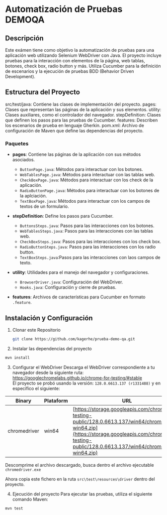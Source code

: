 # Automatización de Pruebas DEMOQA

## Descripción

Este exámen tiene como objetivo la automatización de pruebas para una aplicación web utilizando Selenium WebDriver con Java. El proyecto incluye pruebas para la interacción con elementos de la página, web tablas, botones, check box, radio button y más. Utiliza Cucumber para la definición de escenarios y la ejecución de pruebas BDD (Behavior Driven Development).

## Estructura del Proyecto
src/test/java: Contiene las clases de implementación del proyecto.
pages: Clases que representan las páginas de la aplicación y sus elementos.
utility: Clases auxiliares, como el controlador del navegador.
stepDefinition: Clases que definen los pasos para las pruebas de Cucumber.
features: Describen los escenarios de prueba en lenguaje Gherkin.
pom.xml: Archivo de configuración de Maven que define las dependencias del proyecto.

### Paquetes

- **pages**: Contiene las páginas de la aplicación con sus métodos asociados.
  - `ButtonPage.java`: Métodos para interactuar con los botones.
  - `WebTablesPage.java`: Métodos para interactuar con las tablas web.
  - `CheckBoxPage.java`: Métodos para interactuar con los check de la aplicación.
  - `RadioButtonPage.java`: Métodos para interactuar con los botones de la aplciación.
  - `TextBoxPage.java`: Métodos para interactuar con los campos de textos de un formulario.

- **stepDefinition**: Define los pasos para Cucumber.
  - `ButtonsSteps.java`: Pasos para las interacciones con los botones.
  - `WebTablesSteps.java`: Pasos para las interacciones con las tablas web.
  - `CheckBoxSteps.java`: Pasos para las interacciones con los check box.
  - `RadioButtonSteps.java`: Pasos para las interacciones con los radio button.
  - `TextBoxSteps.java`:Pasos para las interacciones con laos campos de texto.

- **utility**: Utilidades para el manejo del navegador y configuraciones.
  - `BrowserDriver.java`: Configuración del WebDriver.
  - `Hooks.java`: Configuración y cierre de pruebas.
- **features**: Archivos de características para Cucumber en formato `.feature`.

## Instalación y Configuración

1. Clonar este Repositorio

   ```bash
   git clone https://github.com/kagerhe/prueba-demo-qa.git
   ```

2. Instalar las dependencias del proyecto


```bash
mvn install
```

3. Configurar el WebDriver
Descarga el WebDriver correspondiente a tu navegador desde la siguiente ruta: https://googlechromelabs.github.io/chrome-for-testing/#stable  
El proyecto se probó usando la versión: `128.0.6613.137 (r1331488)` y en específico el siguiente:

| Binary       | Plataform | URL                                                                                                    |
|--------------|------------|--------------------------------------------------------------------------------------------------------|
| chromedriver | win64      | [https://storage.googleapis.com/chrome-for-testing-public/128.0.6613.137/win64/chromedriver-win64.zip](https://storage.googleapis.com/chrome-for-testing-public/128.0.6613.137/win64/chromedriver-win64.zip) |

Descomprime el archivo descargado, busca dentro el archivo ejecutable `chromedriver.exe`


Ahora copia este fichero en la ruta `src\test\resources\driver` dentro del proyecto.

4. Ejecución del proyecto
Para ejecutar las pruebas, utiliza el siguiente comando Maven:

```bash
mvn test
```


